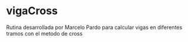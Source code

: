 # vigaCross
Rutina desarrollada por Marcelo Pardo para calcular vigas en diferentes tramos con el metodo de cross
